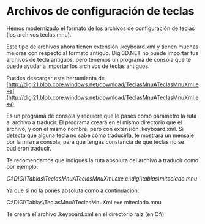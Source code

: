 # Archivos de configuración de teclas

Hemos modernizado el formato de los archivos de configuración de teclas \(los archivos teclas.mnu\).

Este tipo de archivos ahora tienen extensión .keyboard.xml y tienen muchas mejoras con respecto al formato antiguo. Digi3D.NET no puede importar tus archivos de tecla antiguos, pero tenemos un programa de consola que te puede ayudar a importar los archivos de teclas antiguos.

Puedes descargar esta herramienta de [http://digi21.blob.core.windows.net/download/TeclasMnuATeclasMnuXml.exe](http://digi21.blob.core.windows.net/download/TeclasMnuATeclasMnuXml.exe)

Es un programa de consola y requiere que le pases como parámetro la ruta al archivo a traducir. El programa creará en el mismo directorio que el archivo, y con el mismo nombre, pero con extensión .keyboard.xml. Si detecta que alguna tecla no sabe cómo traducirla, te mostrará un mensaje por la misma consola, para que tengas constancia de que teclas no se pudieron traducir.

Te recomendamos que indiques la ruta absoluta del archivo a traducir como por ejemplo:

_C:\DIGI\Tablas\TeclasMnuATeclasMnuXml.exe c:\digi\tablas\miteclado.mnu_

Ya que si no la pones absoluta como a continuación:

C:\DIGI\Tablas\TeclasMnuATeclasMnuXml.exe miteclado.mnu

Te creará el archivo .keyboard.xml en el directorio raíz \(en C:\\)



